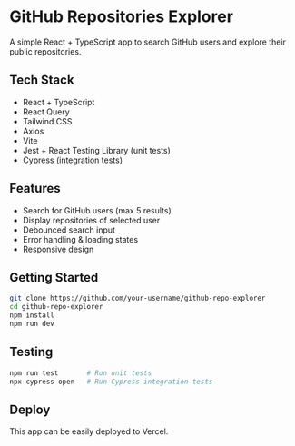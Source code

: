 # GitHub Repositories Explorer

A simple React + TypeScript app to search GitHub users and explore their public repositories.

## Tech Stack

- React + TypeScript
- React Query
- Tailwind CSS
- Axios
- Vite
- Jest + React Testing Library (unit tests)
- Cypress (integration tests)

## Features

- Search for GitHub users (max 5 results)
- Display repositories of selected user
- Debounced search input
- Error handling & loading states
- Responsive design

## Getting Started

```bash
git clone https://github.com/your-username/github-repo-explorer
cd github-repo-explorer
npm install
npm run dev
```

## Testing

```bash
npm run test       # Run unit tests
npx cypress open   # Run Cypress integration tests
```

## Deploy

This app can be easily deployed to Vercel.

